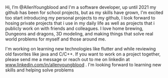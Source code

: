 Hi, I’m @AllenYoungblood and I'm a software developer, up until 2021 my github has been for school projects, but as my skills have grown, I'm excited too start introducing my personal projects to my github, I look forward to hosing private projects that i use in my daily life as well as projects that i publicly work on with friends and colleagues.
I love home brewing, Dungeons and dragons, 3D modeling, and making things that solve real world problems for myself and those around me.

I'm working on learning new technologies like flutter and while reviewing old favorites like java and C/C++. If you want to work on a project together, please send me a message or reach out to me on linkedin at www.linkedin.com/in/allenyoungblood . I'm looking forward to learning new skills and helping solve problems
